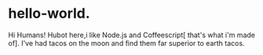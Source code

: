 # hello-world.

Hi Humans!
Hubot here,i like Node.js and Coffeescript[ that's what i'm made of].
I've had tacos on the moon and find them far superior to earth tacos.
